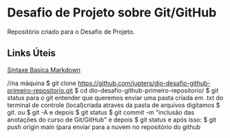 # Desafio de Projeto sobre Git/GitHub
Repositório criado para o Desafio de Projeto.

## Links Úteis
[Sintaxe Basica Markdown](https://www.markdownguide.org/basic-syntax/)

//na máquina 
$ git clone https://github.com/jupters/dio-desafio-github-primeiro-repositorio.git
$ cd dio-desafio-github-primeiro-repositorio/
$ git status
para o git entender que queremos enviar uma pasta criada em .txt do terminal de controle (local)criada atraves da pasta de arquivos digitamos $ git. ou  $ git -A e depois $ git status
$ git commit -m "inclusão das anotações do curso de Git/GitHub" e depois $ git status
e após isso: $ git push origin main (para enviar para a nuvem no repositório do github
